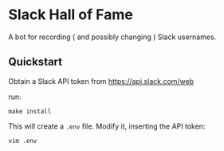 # Slack Hall of Fame


A bot for recording ( and possibly changing ) Slack usernames.

## Quickstart

Obtain a Slack API token from https://api.slack.com/web

run:
```
make install
```

This will create a `.env` file. Modify it, inserting the API token:
```
vim .env
```